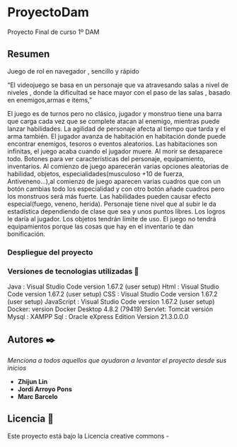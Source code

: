 # ProyectoDam

Proyecto Final de curso 1º DAM 

## Resumen 

Juego de rol en navegador , sencillo y rápido 

“El videojuego se basa en un personaje que va atravesando salas a nivel de niveles , donde la dificultad se hace mayor con el paso de las salas , basado en enemigos,armas e items,”

El juego es de turnos pero no clásico, jugador y monstruo tiene una barra que carga cada vez que se complete atacan al enemigo, mientras puede lanzar habilidades. La agilidad de personaje afecta al tiempo que tarda y el arma también.
El jugador avanza de habitación en habitación donde puede encontrar enemigos, tesoros o eventos aleatorios.
Las habitaciones son infinitas, el juego acaba cuando el jugador muere.
Al morir se desaparece todo.
Botones para ver características del personaje, equipamiento, inventarios.
Al comienzo de juego aparecerán varias opciones aleatorias de habilidad, objetos, especialidades(musculoso +10 de fuerza, Antiveneno…),al comienzo de juego aparecen varias cuadros que con un botón cambias todo los especialidad y con otro botón añade cuadros pero los monstruos será más fuerte.
Las habilidades pueden causar efecto especial(fuego, veneno, herida).
Personaje tiene nivel que al subir le da estadística dependiendo de clase que sea y unos puntos libres.
Los logros le daría al jugador.
Los objetos tendrán límite de uso.
El juego no tendrá equipamientos porque las cosas que hay en el inventario te dan bonificación.


### Despliegue del proyecto 



### Versiones de tecnologias utilizadas 🔧

Java : Visual Studio Code version 1.67.2 (user setup)
Html  : Visual Studio Code version 1.67.2 (user setup)
CSS : Visual Studio Code version 1.67.2 (user setup)
JavaScript  : Visual Studio Code version 1.67.2 (user setup)
Docker: version Docker Desktop 4.8.2 (79419) 
Servlet: Tomcat versión
Mysql : XAMPP 
Sql : Oracle eXpress Edition Version 21.3.0.0.0



## Autores ✒️

_Menciona a todos aquellos que ayudaron a levantar el proyecto desde sus inicios_

* **Zhijun Lin** 
* **Jordi Arroyo Pons** 
* **Marc Barcelo** 


## Licencia 📄

Este proyecto está bajo la Licencia creative commons -



